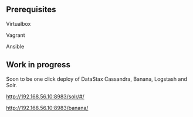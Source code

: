 Prerequisites
---

Virtualbox

Vagrant

Ansible


Work in progress
---

Soon to be one click deploy of DataStax Cassandra, Banana, Logstash and Solr.

http://192.168.56.10:8983/solr/#/

http://192.168.56.10:8983/banana/
